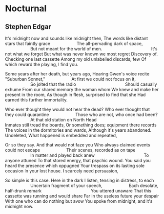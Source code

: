 # Nocturnal
## Stephen Edgar
It's midnight now and sounds like midnight then,
The words like distant stars that faintly grace
                     The all-pervading dark of space,
                     But not meant for the world of men.
                                        It's not what we forget
But what was never known we most regret
Discovery of. Checking one last cassette
Among my old unlabelled discards, few
Of which reward the playing, I find you.

Some years after her death, but years ago,
Hearing Gwen's voice recite "Suburban Sonnet,"
                     At first we could not focus on it,
                     So jolted that the radio
                                        Should casually exhume
From our shared memory the woman whom
We knew and make her present in the room,
As though in flesh, surprised to find that she
Had earned this further immortality.

Who ever thought they would not hear the dead?
Who ever thought that they could quarantine
                     Those who are not, who once had been?
                     At that old station on North Head
                                        Inmates still tread the boards,
Or something does; equipment there records
The voices in the dormitories and wards,
Although it's years abandoned. Undeleted,
What happened is embedded and repeated,

Or so they say. And that would not faze you
Who always claimed events could not escape
                     Their scenes, recorded as on tape
                     In matter and played back anew
                                        To anyone attuned
To that stored energy, that psychic wound.
You said you heard the presence which oppugned
Your trespass on its lasting sole occasion
In your lost house. I scarcely need persuasion,

So simple is this case. Here in the dark
I listen, tensing in distress, to each
                     Uncertain fragment of your speech,
                     Each desolate, half-drunk remark
                                        You uttered unaware
That this cassette was running and would share
Far in the useless future your despair
With one who can do nothing but avow
You spoke from midnight, and it's midnight now.